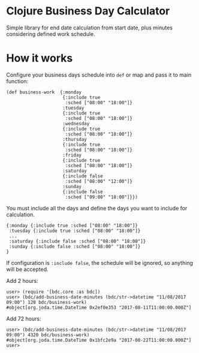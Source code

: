 # Clojure Business Day Calculator

Simple library for end date calculation from start date, plus minutes considering defined work schedule.

# How it works

Configure your business days schedule into `def` or map and pass it to main function:

```
(def business-work  {:monday
                     {:include true
                      :sched ["08:00" "18:00"]}
                     :tuesday
                     {:include true
                      :sched ["08:00" "18:00"]}
                     :wednesday
                     {:include true
                      :sched ["08:00" "18:00"]}
                     :thursday
                     {:include true
                      :sched ["08:00" "18:00"]}
                     :friday
                     {:include true
                      :sched ["08:00" "18:00"]}
                     :saturday
                     {:include false
                      :sched ["08:00" "12:00"]}
                     :sunday
                     {:include false
                      :sched ["09:00" "18:00"]}})
```
 You must include all the days and define the days you want to include for calculation.
 ```
 {:monday {:include true :sched ["08:00" "18:00"]}
  :tuesday {:include true :sched ["08:00" "18:00"]}
  ...
  :saturday {:include false :sched ["08:00" "18:00"]}
  :sunday {:include false :sched ["08:00" "18:00"]}
 }
 ```
 If configuration is `:include false`, the schedule will be ignored, so anything will be accepted.

Add 2 hours:
 ```
user> (require '[bdc.core :as bdc])
user> (bdc/add-business-date-minutes (bdc/str->datetime "11/08/2017 09:00") 120 bdc/business-work)
#object[org.joda.time.DateTime 0x2ef0e353 "2017-08-11T11:00:00.000Z"]
```

Add 72 hours:
```
user> (bdc/add-business-date-minutes (bdc/str->datetime "11/08/2017 09:00") 4320 bdc/business-work)
#object[org.joda.time.DateTime 0x1bfc2e9a "2017-08-22T11:00:00.000Z"]
user> 
 ```
